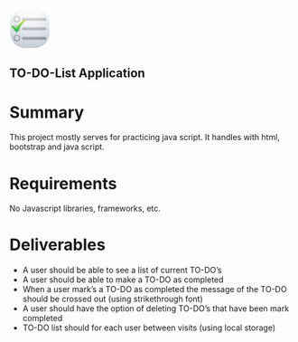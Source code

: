 ![To-Do-List](https://github.com/benjaminheine/to_do_list/blob/master/todo_23068.png)
## TO-DO-List Application
# Summary
This project mostly serves for practicing java script. 
It handles with html, bootstrap and java script.
# Requirements
No Javascript libraries, frameworks, etc.
# Deliverables
- A user should be able to see a list of current TO-DO’s
- A user should be able to make a TO-DO as completed
- When a user mark’s a TO-DO as completed the message of the TO-DO should be crossed out (using strikethrough font)
- A user should have the option of deleting TO-DO’s that have been mark completed
- TO-DO list should for each user between visits (using local storage)

